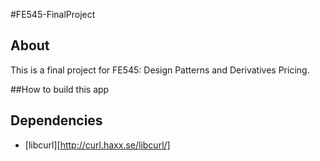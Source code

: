 #FE545-FinalProject

## About
This is a final project for FE545: Design Patterns and Derivatives Pricing. 

##How to build this app

## Dependencies
- [libcurl][http://curl.haxx.se/libcurl/]


